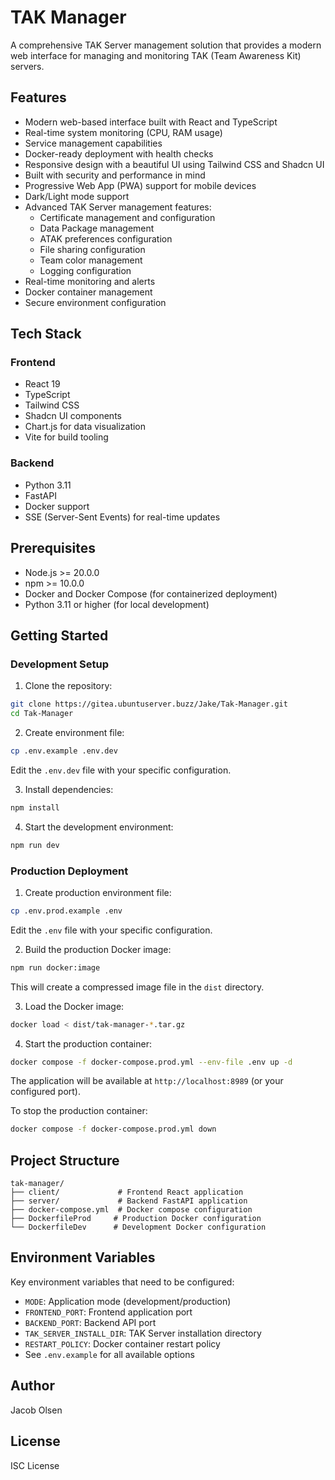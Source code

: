 # TAK Manager

A comprehensive TAK Server management solution that provides a modern web interface for managing and monitoring TAK (Team Awareness Kit) servers.

## Features

- Modern web-based interface built with React and TypeScript
- Real-time system monitoring (CPU, RAM usage)
- Service management capabilities
- Docker-ready deployment with health checks
- Responsive design with a beautiful UI using Tailwind CSS and Shadcn UI
- Built with security and performance in mind
- Progressive Web App (PWA) support for mobile devices
- Dark/Light mode support
- Advanced TAK Server management features:
  - Certificate management and configuration
  - Data Package management
  - ATAK preferences configuration
  - File sharing configuration
  - Team color management
  - Logging configuration
- Real-time monitoring and alerts
- Docker container management
- Secure environment configuration

## Tech Stack

### Frontend
- React 19
- TypeScript
- Tailwind CSS
- Shadcn UI components
- Chart.js for data visualization
- Vite for build tooling

### Backend
- Python 3.11
- FastAPI
- Docker support
- SSE (Server-Sent Events) for real-time updates

## Prerequisites

- Node.js >= 20.0.0
- npm >= 10.0.0
- Docker and Docker Compose (for containerized deployment)
- Python 3.11 or higher (for local development)

## Getting Started

### Development Setup

1. Clone the repository:
```bash
git clone https://gitea.ubuntuserver.buzz/Jake/Tak-Manager.git
cd Tak-Manager
```

2. Create environment file:
```bash
cp .env.example .env.dev
```
Edit the `.env.dev` file with your specific configuration.

3. Install dependencies:
```bash
npm install
```

4. Start the development environment:
```bash
npm run dev
```

### Production Deployment

1. Create production environment file:
```bash
cp .env.prod.example .env
```
Edit the `.env` file with your specific configuration.

2. Build the production Docker image:
```bash
npm run docker:image
```
This will create a compressed image file in the `dist` directory.

3. Load the Docker image:
```bash
docker load < dist/tak-manager-*.tar.gz
```

4. Start the production container:
```bash
docker compose -f docker-compose.prod.yml --env-file .env up -d
```

The application will be available at `http://localhost:8989` (or your configured port).

To stop the production container:
```bash
docker compose -f docker-compose.prod.yml down
```

## Project Structure

```
tak-manager/
├── client/             # Frontend React application
├── server/             # Backend FastAPI application
├── docker-compose.yml  # Docker compose configuration
├── DockerfileProd     # Production Docker configuration
└── DockerfileDev      # Development Docker configuration
```

## Environment Variables

Key environment variables that need to be configured:

- `MODE`: Application mode (development/production)
- `FRONTEND_PORT`: Frontend application port
- `BACKEND_PORT`: Backend API port
- `TAK_SERVER_INSTALL_DIR`: TAK Server installation directory
- `RESTART_POLICY`: Docker container restart policy
- See `.env.example` for all available options

## Author

Jacob Olsen

## License

ISC License 